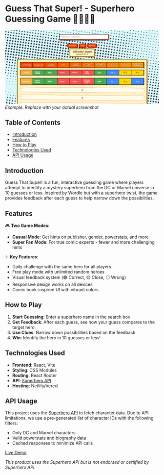 # Guess That Super! - Superhero Guessing Game 🦸‍♂️🦸‍♀️

![Game Screenshot](https://github.com/AdamDabre/Guess-That-Super/blob/main/guessing.png) *Example: Replace with your actual screenshot*

## Table of Contents
- [Introduction](#introduction)
- [Features](#features)
- [How to Play](#how-to-play)
- [Technologies Used](#technologies-used)
- [API Usage](#api-usage)

## Introduction

Guess That Super! is a fun, interactive guessing game where players attempt to identify a mystery superhero from the DC or Marvel universe in 10 guesses or less. Inspired by Wordle but with a superhero twist, the game provides feedback after each guess to help narrow down the possibilities.

## Features

🎮 **Two Game Modes:**
- **Casual Mode**: Get hints on publisher, gender, powerstats, and more
- **Super Fan Mode**: For true comic experts - fewer and more challenging hints

✨ **Key Features:**
- Daily challenge with the same hero for all players
- Free play mode with unlimited random heroes
- Visual feedback system (🟢 Correct, 🟡 Close, ⚪️ Wrong)
- Responsive design works on all devices
- Comic book-inspired UI with vibrant colors

## How to Play

1. **Start Guessing**: Enter a superhero name in the search box
2. **Get Feedback**: After each guess, see how your guess compares to the target hero
3. **Use Clues**: Narrow down possibilities based on the feedback
4. **Win**: Identify the hero in 10 guesses or less!

## Technologies Used

- **Frontend**: React, Vite
- **Styling**: CSS Modules
- **Routing**: React Router
- **API**: [Superhero API](https://superheroapi.com/)
- **Hosting**: Netlify/Vercel

## API Usage

This project uses the [Superhero API](https://superheroapi.com/) to fetch character data. Due to API limitations, we use a pre-generated list of character IDs with the following filters:

- Only DC and Marvel characters
- Valid powerstats and biography data
- Cached responses to minimize API calls

[Live Demo](https://adamdabre.github.io/Guess-That-Super/) 

*This product uses the Superhero API but is not endorsed or certified by Superhero API.*
